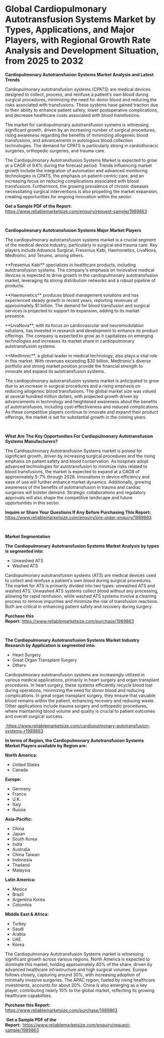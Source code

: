 <p><h1>Global Cardiopulmonary Autotransfusion Systems Market by Types, Applications, and Major Players, with Regional Growth Rate Analysis and Development Situation, from 2025 to 2032</h1></p><p><strong>Cardiopulmonary Autotransfusion Systems Market Analysis and Latest Trends</strong></p>
<p><p>Cardiopulmonary autotransfusion systems (CPATS) are medical devices designed to collect, process, and reinfuse a patient’s own blood during surgical procedures, minimizing the need for donor blood and reducing the risks associated with transfusions. These systems have gained traction due to their ability to enhance patient safety, lower postoperative complications, and decrease healthcare costs associated with blood transfusions.</p><p>The market for cardiopulmonary autotransfusion systems is witnessing significant growth, driven by an increasing number of surgical procedures, rising awareness regarding the benefits of minimizing allogeneic blood transfusions, and advancements in autologous blood collection technologies. The demand for CPATS is particularly strong in cardiothoracic surgeries, orthopedic surgeries, and trauma care.</p><p>The Cardiopulmonary Autotransfusion Systems Market is expected to grow at a CAGR of 9.6% during the forecast period. Trends influencing market growth include the integration of automation and advanced monitoring technologies in CPATS, the emphasis on patient-centric care, and an increasing focus on reducing complications associated with blood transfusions. Furthermore, the growing prevalence of chronic diseases necessitating surgical interventions is also propelling the market expansion, creating opportunities for ongoing innovation within the sector.</p></p>
<p><strong>Get a Sample PDF of the Report:&nbsp;</strong> <a href="https://www.reliablemarketsize.com/enquiry/request-sample/1989863?utm_campaign=3498&utm_medium=2&utm_source=Github&utm_content=ia&utm_term=16042025&utm_id=cardiopulmonary-autotransfusion-systems">https://www.reliablemarketsize.com/enquiry/request-sample/1989863</a></p>
<p>&nbsp;</p>
<p><strong>Cardiopulmonary Autotransfusion Systems Major Market Players</strong></p>
<p><p>The cardiopulmonary autotransfusion systems market is a crucial segment of the medical device industry, particularly in surgical and trauma care. Key players include Advancis Surgical, Fresenius Kabi, Haemonetics, LivaNova, Medtronic, and Terumo, among others. </p><p>**Fresenius Kabi** specializes in healthcare products, including autotransfusion systems. The company's emphasis on innovative medical devices is expected to drive growth in the cardiopulmonary autotransfusion market, leveraging its strong distribution networks and a robust pipeline of products. </p><p>**Haemonetics** produces blood management solutions and has experienced steady growth in recent years, reporting revenues of approximately $1 billion. The demand for blood transfusion and surgical services is projected to support its expansion, adding to its market presence.</p><p>**LivaNova**, with its focus on cardiovascular and neuromodulation solutions, has invested in research and development to enhance its product offerings. The company is expected to grow as it capitalizes on emerging technologies and increases its market share in cardiopulmonary autotransfusion systems.</p><p>**Medtronic**, a global leader in medical technology, also plays a vital role in this market. With revenues exceeding $30 billion, Medtronic's diverse portfolio and strong market position provide the financial strength to innovate and expand its autotransfusion systems.</p><p>The cardiopulmonary autotransfusion systems market is anticipated to grow due to an increase in surgical procedures and a rising emphasis on reducing allogeneic blood transfusions. The global market size was valued at several hundred million dollars, with projected growth driven by advancements in technology and heightened awareness about the benefits of autotransfusion, including cost-effectiveness and reduced complications. As these competitive players continue to innovate and expand their product offerings, the market is set for substantial growth in the coming years.</p></p>
<p>&nbsp;</p>
<p><strong>What Are The Key Opportunities For Cardiopulmonary Autotransfusion Systems Manufacturers?</strong></p>
<p><p>The Cardiopulmonary Autotransfusion Systems market is poised for significant growth, driven by increasing surgical procedures and the rising emphasis on patient safety and blood conservation. As hospitals adopt advanced technologies for autotransfusion to minimize risks related to blood transfusions, the market is expected to expand at a CAGR of approximately 5-7% through 2028. Innovations in device efficiency and ease of use will further enhance market dynamics. Additionally, growing awareness of the benefits of autotransfusion in trauma and cardiac surgeries will bolster demand. Strategic collaborations and regulatory approvals will also shape the competitive landscape and future opportunities in this sector.</p></p>
<p><strong>Inquire or Share Your Questions If Any Before Purchasing This Report:</strong> <a href="https://www.reliablemarketsize.com/enquiry/pre-order-enquiry/1989863?utm_campaign=3498&utm_medium=2&utm_source=Github&utm_content=ia&utm_term=16042025&utm_id=cardiopulmonary-autotransfusion-systems">https://www.reliablemarketsize.com/enquiry/pre-order-enquiry/1989863</a></p>
<p>&nbsp;</p>
<p><strong>Market Segmentation</strong></p>
<p><strong>The Cardiopulmonary Autotransfusion Systems Market Analysis by types is segmented into:</strong></p>
<p><ul><li>Unwashed ATS</li><li>Washed ATS</li></ul></p>
<p><p>Cardiopulmonary autotransfusion systems (ATS) are medical devices used to collect and reinfuse a patient's own blood during surgical procedures. The market for ATS is primarily divided into two types: unwashed ATS and washed ATS. Unwashed ATS systems collect blood without any processing, allowing for rapid reinfusion, while washed ATS systems involve a cleaning process to remove impurities and minimize the risk of transfusion reactions. Both are critical in enhancing patient safety and recovery during surgery.</p></p>
<p><strong>Purchase this Report:&nbsp;</strong><a href="https://www.reliablemarketsize.com/purchase/1989863?utm_campaign=3498&utm_medium=2&utm_source=Github&utm_content=ia&utm_term=16042025&utm_id=cardiopulmonary-autotransfusion-systems">https://www.reliablemarketsize.com/purchase/1989863</a></p>
<p>&nbsp;</p>
<p><strong>The Cardiopulmonary Autotransfusion Systems Market Industry Research by Application is segmented into:</strong></p>
<p><ul><li>Heart Surgery</li><li>Great Organ Transplant Surgery</li><li>Others</li></ul></p>
<p><p>Cardiopulmonary autotransfusion systems are increasingly utilized in various medical applications, primarily in heart surgery and organ transplant procedures. In heart surgery, these systems efficiently recycle blood lost during operations, minimizing the need for donor blood and reducing complications. In great organ transplant surgery, they ensure that valuable blood remains within the patient, enhancing recovery and reducing waste. Other applications include trauma surgery and orthopedic procedures, where maintaining blood volume and quality is crucial to patient outcomes and overall surgical success.</p></p>
<p><a href="https://www.reliablemarketsize.com/cardiopulmonary-autotransfusion-systems-r1989863?utm_campaign=3498&utm_medium=2&utm_source=Github&utm_content=ia&utm_term=16042025&utm_id=cardiopulmonary-autotransfusion-systems">&nbsp;https://www.reliablemarketsize.com/cardiopulmonary-autotransfusion-systems-r1989863</a></p>
<p><strong>In terms of Region, the Cardiopulmonary Autotransfusion Systems Market Players available by Region are:</strong></p>
<p>
    <p> <strong> North America: </strong>
        <ul>
            <li>United States</li>
            <li>Canada</li>
        </ul>
        </p> 
    <p> <strong> Europe: </strong>
        <ul>
            <li>Germany</li>
            <li>France</li>
            <li>U.K.</li>
            <li>Italy</li>
            <li>Russia</li>
        </ul>
        </p> 
    <p> <strong> Asia-Pacific: </strong>
        <ul>
            <li>China</li>
            <li>Japan</li>
            <li>South Korea</li>
            <li>India</li>
            <li>Australia</li>
            <li>China Taiwan</li>
            <li>Indonesia</li>
            <li>Thailand</li>
            <li>Malaysia</li>
        </ul>
        </p> 
    <p> <strong> Latin America: </strong>
        <ul>
            <li>Mexico</li>
            <li>Brazil</li>
            <li>Argentina Korea</li>
            <li>Colombia</li>
        </ul>
        </p> 
    <p> <strong> Middle East & Africa: </strong>
        <ul>
            <li>Turkey</li>
            <li>Saudi</li>
            <li>Arabia</li>
            <li>UAE</li>
            <li>Korea</li>
        </ul>
    </p>
    </p>
<p><p>The Cardiopulmonary Autotransfusion Systems market is witnessing significant growth across various regions. North America is expected to dominate this market, holding approximately 40% of the share, driven by advanced healthcare infrastructure and high surgical volumes. Europe follows closely, capturing around 30%, with increasing adoption of minimally invasive surgeries. The APAC region, fueled by rising healthcare investments, accounts for about 20%. China is also emerging as a key player, contributing nearly 10% to the global market, reflecting its growing healthcare capabilities.</p></p>
<p><strong>Purchase this Report: </strong><a href="https://www.reliablemarketsize.com/purchase/1989863?utm_campaign=3498&utm_medium=2&utm_source=Github&utm_content=ia&utm_term=16042025&utm_id=cardiopulmonary-autotransfusion-systems">https://www.reliablemarketsize.com/purchase/1989863</a></p>
<p>&nbsp;<strong>Get a Sample PDF of the Report:&nbsp;&nbsp;</strong><a href="https://www.reliablemarketsize.com/enquiry/request-sample/1989863?utm_campaign=3498&utm_medium=2&utm_source=Github&utm_content=ia&utm_term=16042025&utm_id=cardiopulmonary-autotransfusion-systems">https://www.reliablemarketsize.com/enquiry/request-sample/1989863</a></p>
<p><strong></strong></p>
<p><p></p><p></p><p></p></p>